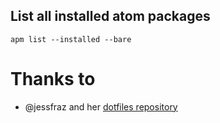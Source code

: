 ## List all installed atom packages
```apm list --installed --bare```

# Thanks to
- @jessfraz and her [dotfiles repository](https://github.com/jessfraz/dotfiles)